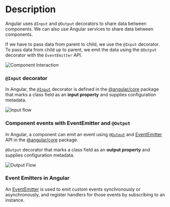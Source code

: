 # Description
Angular uses `@Input` and `@Output` decorators to share data between components. We can also use Angular services to share data between components. 

If we have to pass data from parent to child, we use the `@Input` decorator. To pass data from child up to parent, we emit the data using the `@Output` decorator with the `EventEmitter` API.

![Component Interaction](/modules/resources/component-interaction.PNG)

### `@Input` decorator

In Angular, the [`@Input`](https://angular.io/api/core/Input) decorator is defined in the [@angular/core](https://angular.io/api/core) package that marks a class field as an **input property** and supplies configuration metadata.

![Input flow](/modules/resources/input-flow.PNG)

### Component events with EventEmitter and `@Output`

In Angular, a component can emit an event using [`@Output`](https://angular.io/api/core/Output) and [EventEmitter](https://angular.io/api/core/EventEmitter) API in the [@angular/core](https://angular.io/api/core) package.

`@Output` decorator that marks a class field as an **output property** and supplies configuration metadata.

![Output Flow](/modules/resources/output-flow.PNG)

### Event Emitters in Angular

An [EventEmitter](https://angular.io/api/core/EventEmitter) is used to emit custom events synchronously or asynchronously, and register handlers for those events by subscribing to an instance.


